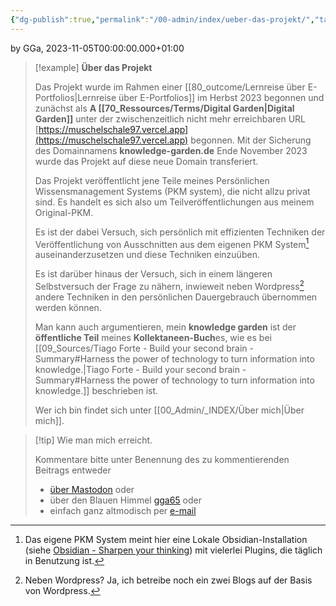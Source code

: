 ```yaml
---
{"dg-publish":true,"permalink":"/00-admin/index/ueber-das-projekt/","tags":["class/admin"],"noteIcon":""}
---
```


by GGa, 2023-11-05T00:00:00.000+01:00 

> [!example]   **Über das Projekt**
> 
> Das Projekt wurde im Rahmen einer [[80_outcome/Lernreise über E-Portfolios\|Lernreise über E-Portfolios]] im Herbst 2023 begonnen und zunächst als **A [[70_Ressources/Terms/Digital Garden\|Digital Garden]]** unter der zwischenzeitlich nicht mehr erreichbaren URL [https://muschelschale97.vercel.app](https://muschelschale97.vercel.app) begonnen.
> Mit der Sicherung des Domainnamens **knowledge-garden.de** Ende November 2023 wurde das Projekt auf diese neue Domain transferiert.
> 
> Das Projekt veröffentlicht jene Teile meines Persönlichen Wissensmanagement Systems (PKM system), die nicht allzu privat sind. Es handelt es sich also um Teilveröffentlichungen aus meinem Original-PKM. 
> 
> Es ist der dabei Versuch, sich persönlich mit effizienten Techniken der Veröffentlichung von Ausschnitten aus dem eigenen PKM System[^1] auseinanderzusetzen und diese Techniken einzuüben.
>  
> Es ist darüber hinaus der Versuch, sich in einem längeren Selbstversuch der Frage zu nähern, inwieweit neben Wordpress[^2] andere Techniken in den persönlichen Dauergebrauch übernommen werden können.   
>    
> Man kann auch argumentieren, mein **knowledge garden** ist der **öffentliche Teil** meines **Kollektaneen-Buch**es, wie es bei [[09_Sources/Tiago Forte - Build your second brain - Summary#Harness the power of technology to turn information into knowledge.\|Tiago Forte - Build your second brain - Summary#Harness the power of technology to turn information into knowledge.]] beschrieben ist.
> 
> Wer ich bin findet sich unter [[00_Admin/_INDEX/Über mich\|Über mich]].
>    
  
> [!tip] Wie man mich erreicht.
> 
> Kommentare bitte unter Benennung des zu kommentierenden Beitrags entweder 
> - [über Mastodon](https://colearn.social/@gg) oder
> - über den Blauen Himmel [gga65](https://bsky.app/profile/gga65.bsky.social) oder
> - einfach ganz altmodisch per [e-mail](mailto:gga65@posteo.de) 
> 

[^1]: Das eigene PKM System meint hier eine Lokale Obsidian-Installation (siehe [Obsidian - Sharpen your thinking](https://obsidian.md/)) mit vielerlei Plugins, die täglich in Benutzung ist.
[^2]: Neben Wordpress? Ja, ich betreibe noch ein zwei Blogs auf der Basis von Wordpress.
